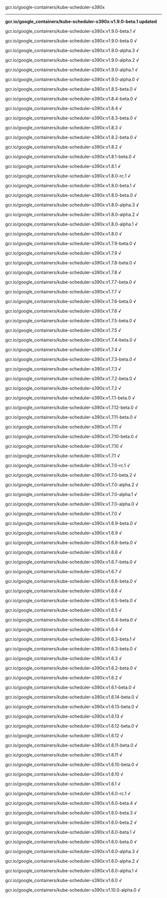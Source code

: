 gcr.io/google-containers/kube-scheduler-s390x 

----
**gcr.io/google_containers/kube-scheduler-s390x:v1.9.0-beta.1 updated**

gcr.io/google_containers/kube-scheduler-s390x:v1.9.0-beta.1 √

gcr.io/google_containers/kube-scheduler-s390x:v1.9.0-beta.0 √

gcr.io/google_containers/kube-scheduler-s390x:v1.9.0-alpha.3 √

gcr.io/google_containers/kube-scheduler-s390x:v1.9.0-alpha.2 √

gcr.io/google_containers/kube-scheduler-s390x:v1.9.0-alpha.1 √

gcr.io/google_containers/kube-scheduler-s390x:v1.9.0-alpha.0 √

gcr.io/google_containers/kube-scheduler-s390x:v1.8.5-beta.0 √

gcr.io/google_containers/kube-scheduler-s390x:v1.8.4-beta.0 √

gcr.io/google_containers/kube-scheduler-s390x:v1.8.4 √

gcr.io/google_containers/kube-scheduler-s390x:v1.8.3-beta.0 √

gcr.io/google_containers/kube-scheduler-s390x:v1.8.3 √

gcr.io/google_containers/kube-scheduler-s390x:v1.8.2-beta.0 √

gcr.io/google_containers/kube-scheduler-s390x:v1.8.2 √

gcr.io/google_containers/kube-scheduler-s390x:v1.8.1-beta.0 √

gcr.io/google_containers/kube-scheduler-s390x:v1.8.1 √

gcr.io/google_containers/kube-scheduler-s390x:v1.8.0-rc.1 √

gcr.io/google_containers/kube-scheduler-s390x:v1.8.0-beta.1 √

gcr.io/google_containers/kube-scheduler-s390x:v1.8.0-beta.0 √

gcr.io/google_containers/kube-scheduler-s390x:v1.8.0-alpha.3 √

gcr.io/google_containers/kube-scheduler-s390x:v1.8.0-alpha.2 √

gcr.io/google_containers/kube-scheduler-s390x:v1.8.0-alpha.1 √

gcr.io/google_containers/kube-scheduler-s390x:v1.8.0 √

gcr.io/google_containers/kube-scheduler-s390x:v1.7.9-beta.0 √

gcr.io/google_containers/kube-scheduler-s390x:v1.7.9 √

gcr.io/google_containers/kube-scheduler-s390x:v1.7.8-beta.0 √

gcr.io/google_containers/kube-scheduler-s390x:v1.7.8 √

gcr.io/google_containers/kube-scheduler-s390x:v1.7.7-beta.0 √

gcr.io/google_containers/kube-scheduler-s390x:v1.7.7 √

gcr.io/google_containers/kube-scheduler-s390x:v1.7.6-beta.0 √

gcr.io/google_containers/kube-scheduler-s390x:v1.7.6 √

gcr.io/google_containers/kube-scheduler-s390x:v1.7.5-beta.0 √

gcr.io/google_containers/kube-scheduler-s390x:v1.7.5 √

gcr.io/google_containers/kube-scheduler-s390x:v1.7.4-beta.0 √

gcr.io/google_containers/kube-scheduler-s390x:v1.7.4 √

gcr.io/google_containers/kube-scheduler-s390x:v1.7.3-beta.0 √

gcr.io/google_containers/kube-scheduler-s390x:v1.7.3 √

gcr.io/google_containers/kube-scheduler-s390x:v1.7.2-beta.0 √

gcr.io/google_containers/kube-scheduler-s390x:v1.7.2 √

gcr.io/google_containers/kube-scheduler-s390x:v1.7.1-beta.0 √

gcr.io/google_containers/kube-scheduler-s390x:v1.7.12-beta.0 √

gcr.io/google_containers/kube-scheduler-s390x:v1.7.11-beta.0 √

gcr.io/google_containers/kube-scheduler-s390x:v1.7.11 √

gcr.io/google_containers/kube-scheduler-s390x:v1.7.10-beta.0 √

gcr.io/google_containers/kube-scheduler-s390x:v1.7.10 √

gcr.io/google_containers/kube-scheduler-s390x:v1.7.1 √

gcr.io/google_containers/kube-scheduler-s390x:v1.7.0-rc.1 √

gcr.io/google_containers/kube-scheduler-s390x:v1.7.0-beta.2 √

gcr.io/google_containers/kube-scheduler-s390x:v1.7.0-alpha.2 √

gcr.io/google_containers/kube-scheduler-s390x:v1.7.0-alpha.1 √

gcr.io/google_containers/kube-scheduler-s390x:v1.7.0-alpha.0 √

gcr.io/google_containers/kube-scheduler-s390x:v1.7.0 √

gcr.io/google_containers/kube-scheduler-s390x:v1.6.9-beta.0 √

gcr.io/google_containers/kube-scheduler-s390x:v1.6.9 √

gcr.io/google_containers/kube-scheduler-s390x:v1.6.8-beta.0 √

gcr.io/google_containers/kube-scheduler-s390x:v1.6.8 √

gcr.io/google_containers/kube-scheduler-s390x:v1.6.7-beta.0 √

gcr.io/google_containers/kube-scheduler-s390x:v1.6.7 √

gcr.io/google_containers/kube-scheduler-s390x:v1.6.6-beta.0 √

gcr.io/google_containers/kube-scheduler-s390x:v1.6.6 √

gcr.io/google_containers/kube-scheduler-s390x:v1.6.5-beta.0 √

gcr.io/google_containers/kube-scheduler-s390x:v1.6.5 √

gcr.io/google_containers/kube-scheduler-s390x:v1.6.4-beta.0 √

gcr.io/google_containers/kube-scheduler-s390x:v1.6.4 √

gcr.io/google_containers/kube-scheduler-s390x:v1.6.3-beta.1 √

gcr.io/google_containers/kube-scheduler-s390x:v1.6.3-beta.0 √

gcr.io/google_containers/kube-scheduler-s390x:v1.6.3 √

gcr.io/google_containers/kube-scheduler-s390x:v1.6.2-beta.0 √

gcr.io/google_containers/kube-scheduler-s390x:v1.6.2 √

gcr.io/google_containers/kube-scheduler-s390x:v1.6.1-beta.0 √

gcr.io/google_containers/kube-scheduler-s390x:v1.6.14-beta.0 √

gcr.io/google_containers/kube-scheduler-s390x:v1.6.13-beta.0 √

gcr.io/google_containers/kube-scheduler-s390x:v1.6.13 √

gcr.io/google_containers/kube-scheduler-s390x:v1.6.12-beta.0 √

gcr.io/google_containers/kube-scheduler-s390x:v1.6.12 √

gcr.io/google_containers/kube-scheduler-s390x:v1.6.11-beta.0 √

gcr.io/google_containers/kube-scheduler-s390x:v1.6.11 √

gcr.io/google_containers/kube-scheduler-s390x:v1.6.10-beta.0 √

gcr.io/google_containers/kube-scheduler-s390x:v1.6.10 √

gcr.io/google_containers/kube-scheduler-s390x:v1.6.1 √

gcr.io/google_containers/kube-scheduler-s390x:v1.6.0-rc.1 √

gcr.io/google_containers/kube-scheduler-s390x:v1.6.0-beta.4 √

gcr.io/google_containers/kube-scheduler-s390x:v1.6.0-beta.3 √

gcr.io/google_containers/kube-scheduler-s390x:v1.6.0-beta.2 √

gcr.io/google_containers/kube-scheduler-s390x:v1.6.0-beta.1 √

gcr.io/google_containers/kube-scheduler-s390x:v1.6.0-beta.0 √

gcr.io/google_containers/kube-scheduler-s390x:v1.6.0-alpha.3 √

gcr.io/google_containers/kube-scheduler-s390x:v1.6.0-alpha.2 √

gcr.io/google_containers/kube-scheduler-s390x:v1.6.0-alpha.1 √

gcr.io/google_containers/kube-scheduler-s390x:v1.6.0 √

gcr.io/google_containers/kube-scheduler-s390x:v1.10.0-alpha.0 √

